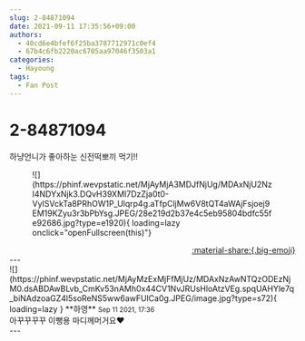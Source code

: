```yaml
---
slug: 2-84871094
date: 2021-09-11 17:35:56+09:00
authors:
  - 40cd6e4bfef6f25ba3787712971c0ef4
  - 67b4c6fb2220ac6705aa97046f3503a1
categories:
  - Hayoung
tags:
  - Fan Post
---
```


# 2-84871094

<div class="post-container" markdown="1">
<div class="content-container md-sidebar__scrollwrap" markdown="1">

하냥언니가 좋아하눈 신전떡뽀끼 먹기!!
<figure markdown="1">
![](https://phinf.wevpstatic.net/MjAyMjA3MDJfNjUg/MDAxNjU2NzI4NDYxNjk3.DQvH39XMI7DzZja0t0-VyISVckTa8PRhOW1P_Ulqrp4g.aTfpCljMw6V8tQT4aWAjFsjoej9EM19KZyu3r3bPbYsg.JPEG/28e219d2b37e4c5eb95804bdfc55fe92686.jpg?type=e1920){ loading=lazy onclick="openFullscreen(this)"}
</figure>


</div>
</div>

<div style="text-align: right;" markdown="1">
<a href="https://weverse.io/fromis9/fanpost/2-84871094" style="text-align: right;">:material-share:{.big-emoji}</a>
</div>
---

<div class="comments-container md-sidebar__scrollwrap" markdown="1">
<div class="comment" markdown="1">
<div class='id-container' markdown="1">
![](https://phinf.wevpstatic.net/MjAyMzExMjFfMjUz/MDAxNzAwNTQzODEzNjM0.dsABDAwBLvb_CmKv53nAMh0x44CV1NvJRUsHloAtzVEg.spqUAHYle7q_biNAdzoaGZ4l5soReNS5ww6awFUlCa0g.JPEG/image.jpg?type=s72){ loading=lazy }
**<span class="artist">하영</span>** <small>Sep 11 2021, 17:36</small><br>
</div>
<div class='comment-body' markdown="1">
아꾸꾸꾸꾸 이뻥용 마디께머거요♥️
</div>
</div>
</div>
---
